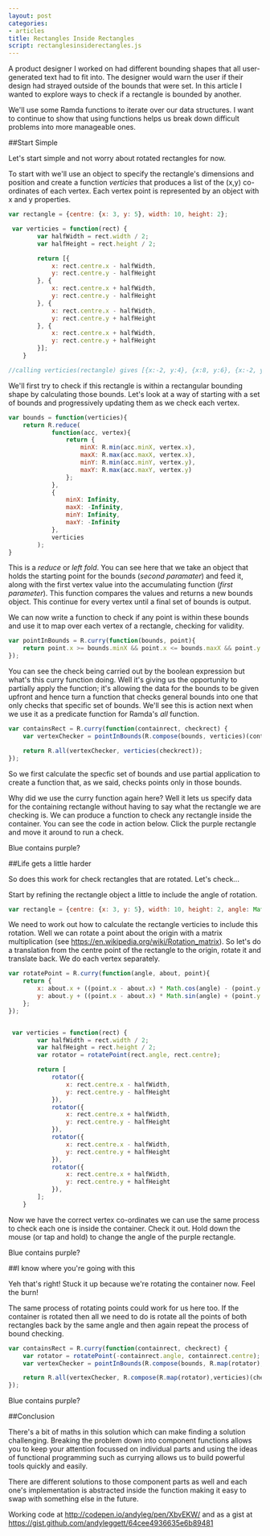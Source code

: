 ```yaml
---
layout: post
categories:
- articles
title: Rectangles Inside Rectangles
script: rectanglesinsiderectangles.js
---
```


A product designer I worked on had different bounding shapes that all user-generated text had to fit into. The designer would warn the user if their design had strayed outside of the bounds that were set. In this article I wanted to explore ways to check if a rectangle is bounded by another.

We'll use some Ramda functions to iterate over our data structures. I want to continue to show that using functions helps us break down difficult problems into more manageable ones.

##Start Simple

Let's start simple and not worry about rotated rectangles for now.

To start with we'll use an object to specify the rectangle's dimensions and position and create a function *verticies* that produces a list of the (x,y) co-ordinates of each vertex. Each vertex point is represented by an object with x and y properties.

```js
var rectangle = {centre: {x: 3, y: 5}, width: 10, height: 2};

 var verticies = function(rect) {
        var halfWidth = rect.width / 2;
        var halfHeight = rect.height / 2;

        return [{
            x: rect.centre.x - halfWidth,
            y: rect.centre.y - halfHeight
        }, {
            x: rect.centre.x + halfWidth,
            y: rect.centre.y - halfHeight
        }, {
            x: rect.centre.x - halfWidth,
            y: rect.centre.y + halfHeight
        }, {
            x: rect.centre.x + halfWidth,
            y: rect.centre.y + halfHeight
        }];
    }

//calling verticies(rectangle) gives [{x:-2, y:4}, {x:8, y:6}, {x:-2, y:4}, {x:8, y:6}];
```
 
We'll first try to check if this rectangle is within a rectangular bounding shape by calculating those bounds. Let's look at a way of starting with a set of bounds and progressively updating them as we check each vertex. 

```js
var bounds = function(verticies){
	return R.reduce(
			function(acc, vertex){
				return {
					minX: R.min(acc.minX, vertex.x),
					maxX: R.max(acc.maxX, vertex.x),
					minY: R.min(acc.minY, vertex.y),
					maxY: R.max(acc.maxY, vertex.y)
				};
			},
			{
				minX: Infinity,
				maxX: -Infinity,
				minY: Infinity,
				maxY: -Infinity
			}, 
			verticies
		);
}
```

This is a *reduce* or *left fold*. You can see here that we take an object that holds the starting point for the bounds (*second paramater*) and feed it, along with the first vertex value into the accumulating function (*first parameter*). This function compares the values and returns a new bounds object.  This continue for every vertex until a final set of bounds is output.  

We can now write a function to check if any point is within these bounds and use it to map over each vertex of a rectangle, checking for validity.

```js
var pointInBounds = R.curry(function(bounds, point){
	return point.x >= bounds.minX && point.x <= bounds.maxX && point.y >= bounds.minY && point.y <= bounds.maxY;
});
```

You can see the check being carried out by the boolean expression but what's this curry function doing.  Well it's giving us the opportunity to partially apply the function; it's allowing the data for the bounds to be given upfront and hence turn a function that checks general bounds into one that only checks that specific set of bounds.  We'll see this is action next when we use it as a predicate function for Ramda's *all* function.

```js
var containsRect = R.curry(function(containrect, checkrect) {
	var vertexChecker = pointInBounds(R.compose(bounds, verticies)(containrect));

	return R.all(vertexChecker, verticies(checkrect));
});
```

So we first calculate the specfic set of bounds and use partial application to create a function that, as we said, checks points only in those bounds.

Why did we use the curry function again here? Well it lets us specify data for the containing rectangle without having to say what the rectangle we are checking is.  We can produce a function to check any rectangle inside the container. You can see the code in action below. Click the purple rectangle and move it around to run a check.

<div class="centre-content title">Blue contains purple? <span id="output1"></span></div>
<div id="animation1" class="centre-content"><div id="twocontainer1"></div></div>

##Life gets a little harder

So does this work for check rectangles that are rotated.  Let's check...

Start by refining the rectangle object a little to include the angle of rotation.

```js
var rectangle = {centre: {x: 3, y: 5}, width: 10, height: 2, angle: Math.PI/4};
```

We need to work out how to calculate the rectangle verticies to include this rotation.  Well we can rotate a point about the origin with a matrix multiplication (see <a class="article-link" target="_blank" href="https://en.wikipedia.org/wiki/Rotation_matrix">https://en.wikipedia.org/wiki/Rotation_matrix</a>). So let's do a translation from the centre point of the rectangle to the origin, rotate it and translate back. We do each vertex separately.

```js
var rotatePoint = R.curry(function(angle, about, point){
	return {
		x: about.x + ((point.x - about.x) * Math.cos(angle) - (point.y - about.y) * Math.sin(angle)),
		y: about.y + ((point.x - about.x) * Math.sin(angle) + (point.y - about.y)  * Math.cos(angle))
	};
});


 var verticies = function(rect) {
        var halfWidth = rect.width / 2;
        var halfHeight = rect.height / 2;
        var rotator = rotatePoint(rect.angle, rect.centre);

        return [
            rotator({
                x: rect.centre.x - halfWidth,
                y: rect.centre.y - halfHeight
            }),
            rotator({
                x: rect.centre.x + halfWidth,
                y: rect.centre.y - halfHeight
            }),
            rotator({
                x: rect.centre.x - halfWidth,
                y: rect.centre.y + halfHeight
            }),
            rotator({
                x: rect.centre.x + halfWidth,
                y: rect.centre.y + halfHeight
            }),
        ];
    }
```

Now we have the correct vertex co-ordinates we can use the same process to check each one is inside the container.  Check it out.  Hold down the mouse (or tap and hold) to change the angle of the purple rectangle.

<div class="centre-content title">Blue contains purple? <span id="output2"></span></div>
<div id="animation2" class="centre-content"><div id="twocontainer2"></div></div>

##I know where you're going with this

Yeh that's right! Stuck it up because we're rotating the container now.  Feel the burn!

The same process of rotating points could work for us here too.  If the container is rotated then all we need to do is rotate all the points of both rectangles back by the same angle and then again repeat the process of bound checking.

```js
var containsRect = R.curry(function(containrect, checkrect) {
    var rotator = rotatePoint(-containrect.angle, containrect.centre);
    var vertexChecker = pointInBounds(R.compose(bounds, R.map(rotator), verticies)(containrect));

    return R.all(vertexChecker, R.compose(R.map(rotator),verticies)(checkrect));
});
```

<div class="centre-content title">Blue contains purple? <span id="output3"></span></div>
<div id="animation3" class="centre-content"><div id="twocontainer3"></div></div>

##Conclusion

There's a bit of maths in this solution which can make finding a solution challenging.  Breaking the problem down into component functions allows you to keep your attention focussed on individual parts and using the ideas of functional programming such as currying allows us to build powerful tools quickly and easily.

There are different solutions to those component parts as well and each one's implementation is abstracted inside the function making it easy to swap with something else in the future.

Working code at <a href="http://codepen.io/andyleg/pen/XbvEKW/" class="article-link" target="_blank">http://codepen.io/andyleg/pen/XbvEKW/</a> and as a gist at <a href="https://gist.github.com/andyleggett/64cee4936635e6b89481" class="article-link" target="_blank">https://gist.github.com/andyleggett/64cee4936635e6b89481</a>